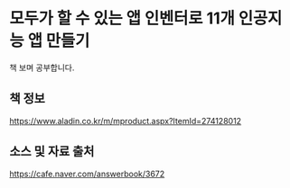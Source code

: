 # 모두가 할 수 있는 앱 인벤터로 11개 인공지능 앱 만들기

책 보며 공부합니다.

## 책 정보
<https://www.aladin.co.kr/m/mproduct.aspx?ItemId=274128012>

## 소스 및 자료 출처
<https://cafe.naver.com/answerbook/3672>
